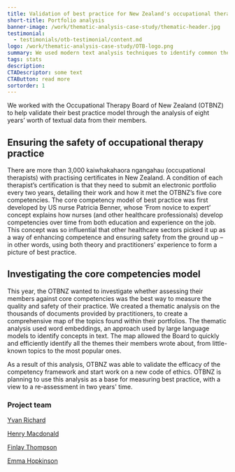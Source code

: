 ```yaml
---
title: Validation of best practice for New Zealand's occupational therapists
short-title: Portfolio analysis
banner-image: /work/thematic-analysis-case-study/thematic-header.jpg
testimonial:
  - testimonials/otb-testimonial/content.md
logo: /work/thematic-analysis-case-study/OTB-logo.png
summary: We used modern text analysis techniques to identify common themes in the portfolios of occupational therapists
tags: stats
description:
CTADescriptor: some text
CTAButton: read more
sortorder: 1
---
```


We worked with the Occupational Therapy Board of New Zealand (OTBNZ) to help validate their best practice model through the analysis of eight years’ worth of textual data from their members.

<!--more-->

## Ensuring the safety of occupational therapy practice

There are more than 3,000 kaiwhakahaora ngangahau (occupational therapists) with practising certificates in New Zealand. 
A condition of each therapist’s certification is that they need to submit an electronic portfolio every two years, detailing their work and how it met the OTBNZ’s five core competencies. The core competency model of best practice was first developed by US nurse Patricia Benner, whose ‘From novice to expert’ concept explains how nurses (and other healthcare professionals) develop competencies over time from both education and experience on the job.
This concept was so influential that other healthcare sectors picked it up as a way of enhancing competence and ensuring safety from the ground up – in other words, using both theory and practitioners’ experience to form a picture of best practice.

## Investigating the core competencies model
This year, the OTBNZ wanted to investigate whether assessing their members against core competencies was the best way to measure the quality and safety of their practice. We created a thematic analysis on the thousands of documents provided by practitioners, to create a comprehensive map of the topics found within their portfolios. The thematic analysis used word embeddings, an approach used by large language models to identify concepts in text.
The map allowed the Board to quickly and efficiently identify all the themes their members wrote about, from little-known topics to the most popular ones. 

As a result of this analysis, OTBNZ was able to validate the efficacy of the competency framework and start work on a new code of ethics.
OTBNZ is planning to use this analysis as a base for measuring best practice, with a view to a re-assessment in two years' time. 

### Project team


[Yvan Richard](/people/richard-yvan.html)

[Henry Macdonald](/people/macdonald-henry.html)

[Finlay Thompson](/people/thompson-finlay.html)

[Emma Hopkinson](/people/hopkinson-emma.html)

